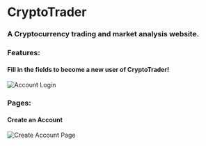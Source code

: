 # CryptoTrader
### A Cryptocurrency trading and market analysis website.

### Features:

#### Fill in the fields to become a new user of CryptoTrader!
![Account Login](https://user-images.githubusercontent.com/41659296/61079356-b2dfca00-a3f0-11e9-9a89-ffda671580b2.PNG)


### Pages:

#### Create an Account
![Create Account Page](https://user-images.githubusercontent.com/41659296/61089486-48875380-a409-11e9-95b9-d4a3a6cd47af.PNG)
